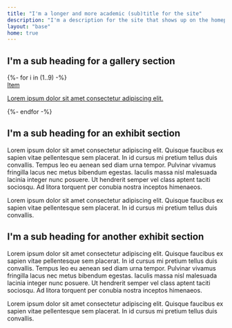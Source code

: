 ```yaml
---
title: "I'm a longer and more academic (sub)title for the site"
description: "I'm a description for the site that shows up on the homepage specifically. I might have links to other parts of the website in a wiki-like way."
layout: "base"
home: true
---
```

<section class="px-6 py-24">
  <h2 class="mb-12 text-3xl">I'm a sub heading for a gallery section</h2>
  <div class="grid grid-cols-2 sm:grid-cols-4 lg:grid-cols-6 gap-4 md:gap-6 lg:gap-8">
    {%- for i in (1..9) -%}
    <a href="">
      <div class="bg-white font-mono">
        <div>
          <div class="border-r border-b border-slate-400 text-slate-600 w-fit pr-2 mb-4">Item</div>
          <p class="leading-snug text-sm">Lorem ipsum dolor sit amet consectetur adipiscing elit.</p>
          <div class="aspect-square w-full border crossed my-6"></div>
        </div>
      </div>
    </a>
    {%- endfor -%}
  </div>
</section>

<section class="px-6 py-24">
  <div class="flex justify-center gap-6">
    <div class="basis-1/2">
      <div class="w-full aspect-3/2 border crossed"></div>
    </div>
    <div class="basis-1/2">
      <div class="text-xl py-6 max-w-[60ch]">
        <h2 class="mb-6 text-3xl">I'm a sub heading for an exhibit section</h2>
        <p class="mb-4">
          Lorem ipsum dolor sit amet consectetur adipiscing elit. Quisque faucibus ex sapien vitae pellentesque sem placerat. In id cursus mi pretium tellus duis convallis. Tempus leo eu aenean sed diam urna tempor. Pulvinar vivamus fringilla lacus nec metus bibendum egestas. Iaculis massa nisl malesuada lacinia integer nunc posuere. Ut hendrerit semper vel class aptent taciti sociosqu. Ad litora torquent per conubia nostra inceptos himenaeos.
        </p>
        <p class="mb-4">
          Lorem ipsum dolor sit amet consectetur adipiscing elit. Quisque faucibus ex sapien vitae pellentesque sem placerat. In id cursus mi pretium tellus duis convallis. 
        </p>
      </div>
    </div>
  </div>
</section>

<section class="px-6 py-24">
  <div class="flex justify-center gap-6">
    <div class="basis-1/2">
      <div class="text-xl py-6 max-w-[60ch] text-right float-end">
        <h2 class="mb-6 text-3xl">I'm a sub heading for another exhibit section</h2>
        <p class="mb-4">
          Lorem ipsum dolor sit amet consectetur adipiscing elit. Quisque faucibus ex sapien vitae pellentesque sem placerat. In id cursus mi pretium tellus duis convallis. Tempus leo eu aenean sed diam urna tempor. Pulvinar vivamus fringilla lacus nec metus bibendum egestas. Iaculis massa nisl malesuada lacinia integer nunc posuere. Ut hendrerit semper vel class aptent taciti sociosqu. Ad litora torquent per conubia nostra inceptos himenaeos.
        </p>
        <p class="mb-4">
          Lorem ipsum dolor sit amet consectetur adipiscing elit. Quisque faucibus ex sapien vitae pellentesque sem placerat. In id cursus mi pretium tellus duis convallis. 
        </p>
      </div>
    </div>
    <div class="basis-1/2">
      <div class="border crossed  w-full aspect-4/3"></div>
    </div>
  </div>
</section>